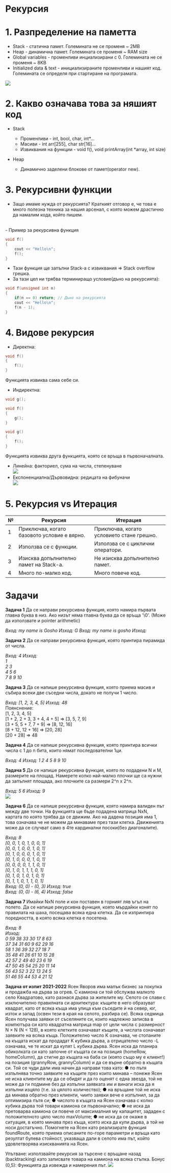 <h1>Рекурсия</h1>

<h1>1. Разпределение на паметта</h1>

- Stack - статична памет. Големината не се променя ~ 2MB
- Heap - динамична памет. Големината се променя ~ RAM size
- Global variables - променливи инциализирани с 0. Големината не се променя ~ 8KB
- Initialized data & text - инициализираните променливи и нашият код. Големината се определя при стартиране на програмата.

![](https://media.geeksforgeeks.org/wp-content/uploads/memoryLayoutC.jpg)

<h1>2. Какво означава това за няшият код</h1>

- Stack
    - Променливи - int, bool, char, int*...
    - Масиви - int arr[255], char str[16]...
    - Извиквания на функции - void f(), void printArray(int *array, int size)

- Heap
    - Динамично заделени блокове от памет(operator new).

<h1>3. Рекурсивни функции</h1>

- Защо имаме нужда от рекурсията?
Краткият отговор е, че това е много полезна техника за нашия арсенал, с която можем драстично да намалим кода, който пишем.
<br>
- Пример за рекурсивна функция

```c++
void f()
{
    cout << "Hello\n";
    f();
}
```

- Тази функция ще запълни Stack-а с извиквания => Stack overflow грешка.
- За тази цел ни трябва терминиращо условие(дъно на рекурсията):

```c++
void f(unsigned int n)
{
    if(n == 0) return; // Дъно на рекурсията
    cout << "Hello\n";
    f(n - 1);
}
```

<h1>4. Видове рекурсия</h1>

- Директна:

```c++
void f()
{
    f();
}
```

Функцията извиква сама себе си.

- Индиректна:

```c++
void g();

void f()
{
    g();
}

void g()
{
    f();
}
```

Функцията извиква друга функцията, която се връща в първоначалната.

- Линейна: факториел, сума на числа, степенуване<br>
![](http://www.herevego.com/wp-content/uploads/2020/08/recur.gif)
- Експоненциална/Дървовидна: редицата на фибуначи<br>
![](https://i.stack.imgur.com/ICG4L.png)

<h1>5. Рекурсия vs Итерация</h1>

|№|                 Рекурсия                  |                 Итерация                |
|-|-------------------------------------------|-----------------------------------------|
|1|Приключва, когато базовото условие е вярно.|Приключва, когато условието стане грешно.|
|2|Използва се с функции.                     |Използва се с циклични оператори.        |
|3|Изисква допълнително памет на Stack-а.     |Не изисква допълнително памет.           |
|4|Много по-малко код.                        |Много повече код.                        |

<h1>Задачи</h1>

**Задача 1** Да се направи рекурсивна функция, която намира първата главна буква в низ. Ако низът няма главна буква да се връща '\0'. (Може да използвате и pointer arithmetic)

*Вход: my name is Gosho Изход: G*
*Вход: my name is gosho Изход:*

**Задача 2** Да се направи рекурсивна функция, която принтира пирамида от числа.

*Вход: 4*
*Изход:*<br>*1*<br>*2 3*<br>*4 5 6*<br>*7 8 9 10*

**Задача 3** Да се напише рекурсивна функция, която приема масив и събира всеки две съседни числа, докато не получи 1 число.

*Вход: [1, 2, 3, 4, 5] Изход: 48*<br>
Поянснение:<br>[1, 2, 3, 4, 5]<br>[1 + 2, 2 + 3, 3 + 4, 4 + 5] => [3, 5, 7, 9]<br>[3 + 5, 5 + 7, 7 + 9] => [8, 12, 16]<br>[8 + 12, 12 + 16] => [20, 28]<br>[20 + 28] => 48

**Задача 4** Да се напише рекурсивна функция, която принтира всички числа с 1 до n бита, които нямат последователни 1ци.

*Вход: 4 Изход: 1 2 4 5 8 9 10*

**Задача 5** Да се напише рекурсивна функция, която по подадени N и M, размерите на площад. Намерете колко най-малко плочки ще са нужни да запълнят площада, ако плочките са размери 2^n x 2^n.

*Вход: 5 6 Изход: 9*<br>![](https://media.geeksforgeeks.org/wp-content/uploads/Screenshot-from-2017-10-13-19-07-16.png)

**Задача 6** Да се напише рекурсивна функция, която намира валиден път между две точки. На функцията ще бъде подадена матрица NxN, картата по която трябва да се движим. Ако на дадена позиция има 1, това означава че не можем да минаваме през тази клетка. Движенията може да се случват само в 4те кардинални посоки(без диагоналите).

*Вход: 8*<br>*[0, 0, 1, 0, 1, 0, 0, 1]*<br>*[0, 0, 1, 0, 0, 1, 0, 1]*<br>*[0, 1, 0, 0, 0, 1, 0, 1]*<br>*[0, 1, 0, 0, 0, 1, 0, 1]*<br>*[0, 0, 0, 0, 1, 1, 0, 1]*<br>*[0, 1, 0, 1, 1, 1, 0, 1]*<br>*[0, 1, 0, 1, 0, 1, 0, 1]*<br>*[0, 1, 1, 0, 1, 1, 0, 1]*<br>
*Вход: (0, 0) - (0, 3) Изход: true*<br>*Вход: (0, 0) - (6, 4) Изход: false*

**Задача 7** Имайки NxN поле и кон поставен в горният ляв ъгъл на полето. Да се напише рекурсивна функция, която мърдайки конят по правилата на шаха, посещава всяка една клетка. Да се изпринтира поредността, в която всяка клетка е посетена.

*Вход: 8*<br>*Изход:*<br>*0  59  38  33  30  17   8  63*<br>*37  34  31  60   9  62  29  16*<br>*58   1  36  39  32  27  18   7*<br>*35  48  41  26  61  10  15  28*<br>*42  57   2  49  40  23   6  19*<br>*47  50  45  54  25  20  11  14*<br>*56  43  52   3  22  13  24   5*<br>*51  46  55  44  53   4  21  12*

**Задача от изпит 2021-2022**
Ясен Яворов има малък бизнес за покупка и продажба на дърва
за огрев. С камиона си той обслужва малкото село Квадратово, като разнася
дърва за жителите му. Селото се слави с изключително правилната си
архитектура: къщите в него образуват квадрат, като от всяка къща има улица
към съседите ѝ на север, юг, изток и запад (освен тези в края на селото,
разбира се). Всяка седмица Ясен получава заявки от съселяните си, които
надлежно записва в компютъра си като квадратна матрица map от цели числа с
размерност N × N (N < 128), в която клетките означават къщите, а числата
означават заявките на всяка къща. Положително число K означава, че
стопаните на къщата искат да продадат K кубика дърва, а отрицателно число
-L означава, че те искат да купят L кубика дърва. Ясен иска да планира
обиколката си като започне от къщата си на позиция (homeRow, homeColumn), да
стигне до къщата на баба си (която също му е клиент!) на позиция (grannyRow,
grannyColumn) и да се върне обратно в къщата си. Той се чуди дали има начин
да направи това като:
● по пътя изпълнява точно заявките на къщите през които минава – понеже
Ясен не иска клиентите му да се обидят и да го оценят с една звезда, той
не може да ги подмине без да изпълни заявката им и винаги иска да я
изпълни изцяло (т.е. за цялото количество);
● на връщане той не иска да минава обратно през клиенти, чиито заявки
вече е изпълнил, за да оптимизира пътя си;
● числото в къщата на Ясен означава с колко кубика дърва той товари
камиона си първоначално;
● не иска да претоварва камиона си повече от максималния му капацитет,
зададен с положителното цяло число maxVolume;
● не иска да се окаже в ситуация, в която минава през къща, която иска да
купи дърва, а той не носи достатъчно.
Помогнете на Ясен като реализирате функция foundRoute, която приема
описаните по-горе параметри и връща като резултат булева стойност, указваща
дали в селото има път, който удовлетворява изискванията на Ясен.

Упътване: използвайте рекурсия за търсене с връщане назад (backtracking)
като записвате товара на камиона на всяка стъпка.
Бонус (0,5): Функцията да извежда и намерения път.
![](https://i.ibb.co/x1YGL3s/image.png)